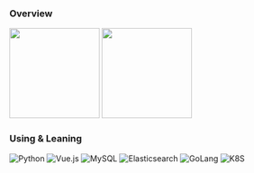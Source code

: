 ### Overview

<div>
    <img height="160px" src="https://github-readme-stats.vercel.app/api?username=OrenZhang&count_private=1&include_all_commits=1&show_icons=1">
    <img height="160px" src="https://github-readme-stats.vercel.app/api/top-langs/?username=OrenZhang&layout=compact">
</div>

### Using & Leaning

![Python](https://img.shields.io/badge/Python-234a6c?style=for-the-badge&logo=Python&logoColor=white)
![Vue.js](https://img.shields.io/badge/Vue-3fb983?style=for-the-badge&logo=Vue.js&logoColor=white)
![MySQL](https://img.shields.io/badge/MySQL-3E6E93?style=for-the-badge&logo=MySQL&logoColor=white)
![Elasticsearch](https://img.shields.io/badge/Elasticsearch-fec412?style=for-the-badge&logo=Elasticsearch&logoColor=white)
![GoLang](https://img.shields.io/badge/GoLang-017d9c?style=for-the-badge&logo=Go&logoColor=white)
![K8S](https://img.shields.io/badge/Docker-002c65?style=for-the-badge&logo=K8S&logoColor=white)
